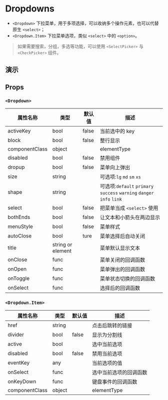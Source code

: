 # Dropdowns [<i class="icon icon-edit2" ></i>](https://github.com/rsuite/rsuite.github.io/blob/master/src/components/dropdowns/index.md)

- `<Dropdown>` 下拉菜单，用于多项选择，可以收纳多个操作元素，也可以代替原生 `<select>`；
- `<Dropdown.Item>` 下拉菜单选项，类似 `<select>` 中的 `<option>`。

> 如果需要搜索，分组，多选等功能，可以使用 `<SelectPicker>` 与 `<CheckPicker>`  组件。


## 演示

<!--{demo}-->

## Props

### `<Dropdown>`

属性名称           | 类型                | 默认值      | 描述
-------------- | ----------------- | -------- | --------------------------------------------------------------------
activeKey      | bool              | false    | 当前选中的 key
block          | bool              | false    | 整行显示
componentClass | object            |          | elementType
disabled       | bool              | false    | 禁用组件
dropup         | bool              | false    | 菜单向上弹出
size           | string            |          | 可选项:`lg` `md` `sm` `xs`
shape          | string            |          | 可选项:`default` `primary` `success` `warning` `danger` `info` `link`
select         | bool              | false    | 把菜单当成 `<select>` 使用
bothEnds       | bool              | false    | 让文本和小箭头在两边显示
menuStyle      | bool              | false    | 菜单样式
autoClose      | bool              | ture     | 菜单选择后自动关闭
title          | string or element |          | 菜单默认显示文本
onClose        | func              |          | 菜单关闭的回调函数
onOpen         | func              |          | 菜单弹出的回调函数
onToggle       | func              |          | 菜单状态切换的回调函数
onSelect       | func              |          | 选择后的回调函数


### `<Dropdown.Item>`

属性名称           | 类型     | 默认值   | 描述
-------------- | ------ | ----- | -----------
href           | string |       | 点击后跳转的链接
divider        | bool   | false | 显示为分割线
active         | bool   |       | 选中当前选项
disabled       | bool   | false | 禁用当前选项
eventKey       | any    |       | 当前选项的值
onSelect       | func   |       | 选中当前选项的回调函数
onKeyDown      | func   |       | 键盘事件的回调函数
componentClass | object |       | elementType
